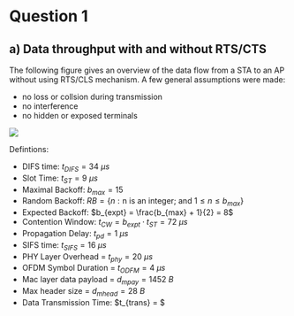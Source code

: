 # Question 1
## a) Data throughput with and without RTS/CTS

The following figure gives an overview of the data flow from 
a STA to an AP without using RTS/CLS mechanism. A few general assumptions were made:

* no loss or collsion during transmission
* no interference 
* no hidden or exposed terminals

![](q1/transmission_without_RTS_CTS.png)

Defintions:

* DIFS time: $t_{DIFS} = 34\ \mu s$
* Slot Time: $t_{ST} = 9\ \mu s$
* Maximal Backoff: $b_{max} = 15$
* Random Backoff: $RB = \{ n : \text{n is an integer; and } 1 \leq n \leq b_{max} \}$
* Expected Backoff: $b_{expt} = \frac{b_{max} + 1}{2} = 8$
* Contention Window: $t_{CW} = b_{expt} \cdot t_{ST} = 72\ \mu s$
* Propagation Delay: $t_{pd} = 1\ \mu s$
* SIFS time: $t_{SIFS} = 16\ \mu s$
* PHY Layer Overhead = $t_{phy} = 20\ \mu s$
* OFDM Symbol Duration = $t_{ODFM} = 4\ \mu s$
* Mac layer data payload = $d_{mpay} = 1452\ B$
* Max header size = $d_{mhead} = 28\ B$
* Data Transmission Time: $t_{trans} = $